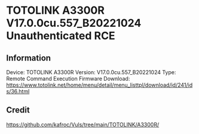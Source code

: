 # TOTOLINK A3300R V17.0.0cu.557_B20221024 Unauthenticated RCE

## Information
Device: TOTOLINK A3300R
Version: V17.0.0cu.557_B20221024
Type: Remote Command Execution
Firmware Download: https://www.totolink.net/home/menu/detail/menu_listtpl/download/id/241/ids/36.html

## Credit
https://github.com/kafroc/Vuls/tree/main/TOTOLINK/A3300R/
